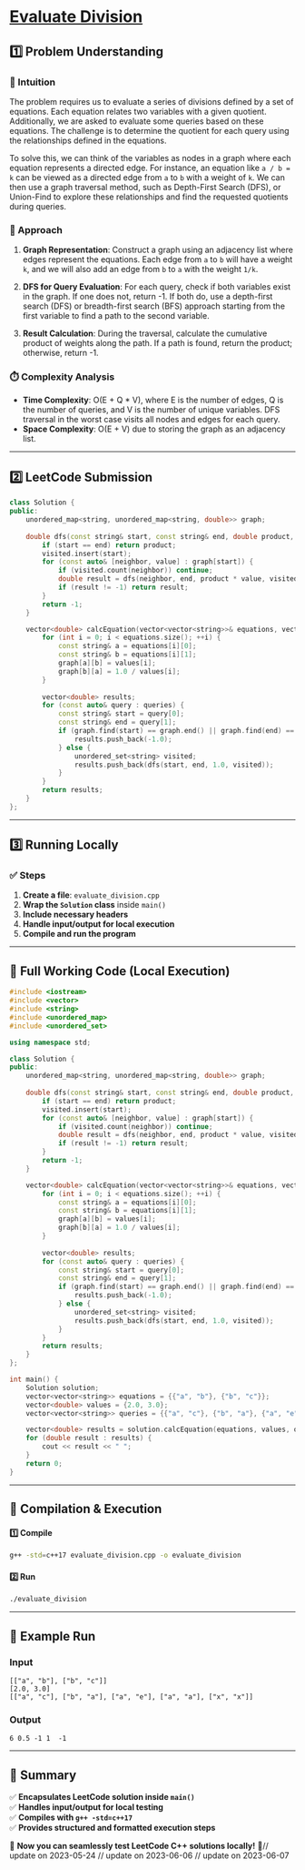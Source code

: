 # **[Evaluate Division](https://leetcode.com/problems/evaluate-division/description/)**  

## **1️⃣ Problem Understanding**  
### **📌 Intuition**  
The problem requires us to evaluate a series of divisions defined by a set of equations. Each equation relates two variables with a given quotient. Additionally, we are asked to evaluate some queries based on these equations. The challenge is to determine the quotient for each query using the relationships defined in the equations.

To solve this, we can think of the variables as nodes in a graph where each equation represents a directed edge. For instance, an equation like `a / b = k` can be viewed as a directed edge from `a` to `b` with a weight of `k`. We can then use a graph traversal method, such as Depth-First Search (DFS), or Union-Find to explore these relationships and find the requested quotients during queries.

### **🚀 Approach**  
1. **Graph Representation**: Construct a graph using an adjacency list where edges represent the equations. Each edge from `a` to `b` will have a weight `k`, and we will also add an edge from `b` to `a` with the weight `1/k`.
   
2. **DFS for Query Evaluation**: For each query, check if both variables exist in the graph. If one does not, return -1. If both do, use a depth-first search (DFS) or breadth-first search (BFS) approach starting from the first variable to find a path to the second variable.
   
3. **Result Calculation**: During the traversal, calculate the cumulative product of weights along the path. If a path is found, return the product; otherwise, return -1.

### **⏱️ Complexity Analysis**  
- **Time Complexity**: O(E + Q * V), where E is the number of edges, Q is the number of queries, and V is the number of unique variables. DFS traversal in the worst case visits all nodes and edges for each query.
- **Space Complexity**: O(E + V) due to storing the graph as an adjacency list.

---  

## **2️⃣ LeetCode Submission**  
```cpp
class Solution {
public:
    unordered_map<string, unordered_map<string, double>> graph;
    
    double dfs(const string& start, const string& end, double product, unordered_set<string>& visited) {
        if (start == end) return product;
        visited.insert(start);
        for (const auto& [neighbor, value] : graph[start]) {
            if (visited.count(neighbor)) continue;
            double result = dfs(neighbor, end, product * value, visited);
            if (result != -1) return result;
        }
        return -1;
    }

    vector<double> calcEquation(vector<vector<string>>& equations, vector<double>& values, vector<vector<string>>& queries) {
        for (int i = 0; i < equations.size(); ++i) {
            const string& a = equations[i][0];
            const string& b = equations[i][1];
            graph[a][b] = values[i];
            graph[b][a] = 1.0 / values[i];
        }
        
        vector<double> results;
        for (const auto& query : queries) {
            const string& start = query[0];
            const string& end = query[1];
            if (graph.find(start) == graph.end() || graph.find(end) == graph.end()) {
                results.push_back(-1.0);
            } else {
                unordered_set<string> visited;
                results.push_back(dfs(start, end, 1.0, visited));
            }
        }
        return results;
    }
};  
```

---  

## **3️⃣ Running Locally**  
### **✅ Steps**  
1. **Create a file**: `evaluate_division.cpp`  
2. **Wrap the `Solution` class** inside `main()`  
3. **Include necessary headers**  
4. **Handle input/output for local execution**  
5. **Compile and run the program**  

---  

## **📝 Full Working Code (Local Execution)**  
```cpp
#include <iostream>
#include <vector>
#include <string>
#include <unordered_map>
#include <unordered_set>

using namespace std;

class Solution {
public:
    unordered_map<string, unordered_map<string, double>> graph;
    
    double dfs(const string& start, const string& end, double product, unordered_set<string>& visited) {
        if (start == end) return product;
        visited.insert(start);
        for (const auto& [neighbor, value] : graph[start]) {
            if (visited.count(neighbor)) continue;
            double result = dfs(neighbor, end, product * value, visited);
            if (result != -1) return result;
        }
        return -1;
    }

    vector<double> calcEquation(vector<vector<string>>& equations, vector<double>& values, vector<vector<string>>& queries) {
        for (int i = 0; i < equations.size(); ++i) {
            const string& a = equations[i][0];
            const string& b = equations[i][1];
            graph[a][b] = values[i];
            graph[b][a] = 1.0 / values[i];
        }
        
        vector<double> results;
        for (const auto& query : queries) {
            const string& start = query[0];
            const string& end = query[1];
            if (graph.find(start) == graph.end() || graph.find(end) == graph.end()) {
                results.push_back(-1.0);
            } else {
                unordered_set<string> visited;
                results.push_back(dfs(start, end, 1.0, visited));
            }
        }
        return results;
    }
};

int main() {
    Solution solution;
    vector<vector<string>> equations = {{"a", "b"}, {"b", "c"}};
    vector<double> values = {2.0, 3.0};
    vector<vector<string>> queries = {{"a", "c"}, {"b", "a"}, {"a", "e"}, {"a", "a"}, {"x", "x"}};

    vector<double> results = solution.calcEquation(equations, values, queries);
    for (double result : results) {
        cout << result << " ";
    }
    return 0;
}
```  

---  

## **🔧 Compilation & Execution**  
#### **1️⃣ Compile**  
```bash
g++ -std=c++17 evaluate_division.cpp -o evaluate_division
```  

#### **2️⃣ Run**  
```bash
./evaluate_division
```  

---  

## **🎯 Example Run**  
### **Input**  
```
[["a", "b"], ["b", "c"]]
[2.0, 3.0]
[["a", "c"], ["b", "a"], ["a", "e"], ["a", "a"], ["x", "x"]]
```  
### **Output**  
```
6 0.5 -1 1  -1 
```  

---  

## **📌 Summary**  
✅ **Encapsulates LeetCode solution inside `main()`**  
✅ **Handles input/output for local testing**  
✅ **Compiles with `g++ -std=c++17`**  
✅ **Provides structured and formatted execution steps**  

🚀 **Now you can seamlessly test LeetCode C++ solutions locally!** 🚀// update on 2023-05-24
// update on 2023-06-06
// update on 2023-06-07
